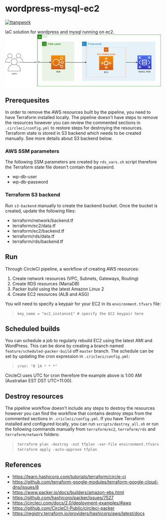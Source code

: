 # wordpress-mysql-ec2

[![ttangwork](https://circleci.com/gh/ttangwork/wordpress-mysql-ec2.svg?style=svg)](https://circleci.com/gh/ttangwork/wordpress-mysql-ec2)

IaC solution for wordpress and mysql running on ec2.  
![Architecture](docs/wordpress-mysql-ec2.png "Architecture")

## Prerequesites

In order to remove the AWS resources built by the pipeline, you need to have Terraform installed locally. The pipeline doesn't have steps to remove the resources however you can review the commented sections in `.circleci/config.yml` to restore steps for destroying the resources.  
Terraform state is stored in S3 backend which needs to be created manually. See more details about S3 backend below.

### AWS SSM parameters

The following SSM parameters are created by `rds_vars.sh` script therefore the Terraform state file doesn't contain the password.

* wp-db-user
* wp-db-password

### Terraform S3 backend

Run `s3-backend` manually to create the backend bucket. Once the bucket is created, update the following files:

* terraform/network/backend.tf
* terraform/ec2/data.tf
* terraform/ec2/backend.tf
* terraform/rds/data.tf
* terraform/rds/backend.tf

## Run

Through CircleCI pipeline, a workflow of creating AWS resources:

1. Create network resources (VPC, Subnets, Gateways, Routing)
2. Create RDS resources (MariaDB)
3. Packer build using the latest Amazon Linux 2
4. Create EC2 resources (ALB and ASG)

You will need to specify a keypair for your EC2 in its `environment.tfvars` file:
> `key_name = "ec2_instance1" # specify the EC2 keypair here`

## Scheduled builds

You can schedule a job to regularly rebuild EC2 using the latest AMI and WordPress. This can be done by creating a branch named `feature/scheduled-packer-build` off `master` branch. The schedule can be set by updating the cron expression in `.cricleci/config.yml`:  
> `cron: "0 14 * * *"`

CircleCI uses UTC for cron therefore the example above is 1:00 AM (Australian EST DST UTC+11:00).

## Destroy resources

The pipeline workflow doesn't include any steps to destroy the resources however you can find the workflow that contains destroy steps from the commented sections in `.cricleci/config.yml`. If you have Terraform installed and configured locally, you can run `scripts/destroy_all.sh` or run the following commands manually from `terraform/ec2`, `terraform/rds` and `terraform/network` folders:  
> `terraform plan -destroy -out tfplan -var-file environment.tfvars`  
> `terraform apply -auto-approve tfplan`

## References

* <https://learn.hashicorp.com/tutorials/terraform/circle-ci>
* <https://github.com/terraform-google-modules/terraform-google-cloud-dns/issues/8>
* <https://www.packer.io/docs/builders/amazon-ebs.html>
* <https://github.com/hashicorp/packer/issues/7527>
* <https://circleci.com/docs/2.0/deployment-examples/#aws>
* <https://github.com/CircleCI-Public/circleci-packer>
* <https://registry.terraform.io/providers/hashicorp/aws/latest/docs>
